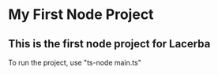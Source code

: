 # My First Node Project
## This is the first node project for Lacerba

To run the project, use "ts-node main.ts"